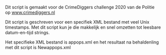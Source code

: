 Dit script is gemaakt voor de CrimeDiggers challenge 2020 van de Politie op www.crimediggers.nl

Dit script is geschreven voor een specifiek XML bestand met veel Unix timestamps. Met dit script kun je die makkelijk en snel omzetten tot leesbare datum-en-tijd strings.

Het specifieke XML bestand is appops.xml en het resultaat na behaldenling met dit script is Newappops.xml



